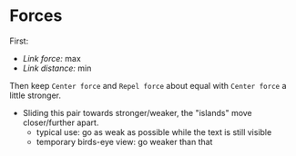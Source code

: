 # Forces

First:

- *Link force:* max
- *Link distance:* min

Then keep `Center force` and `Repel force` about equal with
`Center force` a little stronger.

- Sliding this pair towards stronger/weaker, the "islands" move
  closer/further apart.
    - typical use: go as weak as possible while the text is still
      visible
    - temporary birds-eye view: go weaker than that
